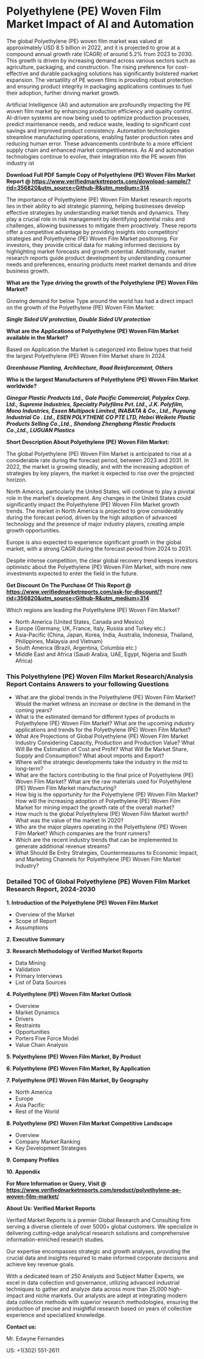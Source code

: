 <meta name="title" content="Global Polyethylene (PE) Woven Film Market Impact of AI and Automation"><meta name="description" content="The global Polyethylene (PE) woven film market was valued at approximately USD 8.5 billion in 2022, and it is projected to grow at a compound annual growth rate (CAGR)"><meta name="title" content="Polyethylene (PE) Woven Film Market Size, Share, Scope, Trends, Growth, Opportunities, Analysis, Forecast"><h1>Polyethylene (PE) Woven Film Market Impact of AI and Automation</h1><p>The global Polyethylene (PE) woven film market was valued at approximately USD 8.5 billion in 2022, and it is projected to grow at a compound annual growth rate (CAGR) of around 5.2% from 2023 to 2030. This growth is driven by increasing demand across various sectors such as agriculture, packaging, and construction. The rising preference for cost-effective and durable packaging solutions has significantly bolstered market expansion. The versatility of PE woven films in providing robust protection and ensuring product integrity in packaging applications continues to fuel their adoption, further driving market growth.</p><p>Artificial Intelligence (AI) and automation are profoundly impacting the PE woven film market by enhancing production efficiency and quality control. AI-driven systems are now being used to optimize production processes, predict maintenance needs, and reduce waste, leading to significant cost savings and improved product consistency. Automation technologies streamline manufacturing operations, enabling faster production rates and reducing human error. These advancements contribute to a more efficient supply chain and enhanced market competitiveness. As AI and automation technologies continue to evolve, their integration into the PE woven film industry ist</p><p id="" class=""><strong>Download Full PDF Sample Copy of Polyethylene (PE) Woven Film Market Report @ <a href="https://www.verifiedmarketreports.com/download-sample/?rid=356820&utm_source=Github-R&utm_medium=314" target="_blank">https://www.verifiedmarketreports.com/download-sample/?rid=356820&utm_source=Github-R&utm_medium=314</a></strong></p><p>The importance of&nbsp;Polyethylene (PE) Woven Film Market research reports lies in their ability to aid strategic planning, helping businesses develop effective strategies by understanding market trends and dynamics. They play a crucial role in risk management by identifying potential risks and challenges, allowing businesses to mitigate them proactively. These reports offer a competitive advantage by providing insights into competitors' strategies and Polyethylene (PE) Woven Film Market positioning. For investors, they provide critical data for making informed decisions by highlighting market forecasts and growth potential. Additionally, market research reports guide product development by understanding consumer needs and preferences, ensuring products meet market demands and drive business growth.</p><p><strong>What are the&nbsp;Type driving the growth of the Polyethylene (PE) Woven Film Market?</strong></p><p id="" class="">Growing demand for below Type around the world has had a direct impact on the growth of the Polyethylene (PE) Woven Film Market:</p><em><strong>Single Sided UV protection, Double Sided UV protection</strong></em></p><strong>What are the&nbsp;Applications&nbsp;of Polyethylene (PE) Woven Film Market available in the Market?</strong></p><p id="" class="">Based on Application the Market is categorized into Below types that held the largest Polyethylene (PE) Woven Film Market share In 2024.</p><em><strong>Greenhouse Planting, Architecture, Road Reinforcement, Others</strong></em></p><strong>Who is the largest Manufacturers of Polyethylene (PE) Woven Film Market worldwide?</strong></p><p><em><strong>Ginegar Plastic Products Ltd., Gale Pacific Commercial, Polyplex Corp. Ltd., Supreme Industries, Specialty Polyfilms Pvt. Ltd., J.K. Polyfilm, Mono Industries, Essen Multipack Limited, INABATA & Co., Ltd., Puyoung Industrial Co . Ltd., ESEN POLYTHENE CO PTE LTD, Hebei Weikete Plastic Products Selling Co.,Ltd., Shandong Zhengbang Plastic Products Co.,Ltd., LUGUAN Plastics</strong></em></p><p id="" class=""><strong>Short Description About Polyethylene (PE) Woven Film Market:</strong></p><p>The global Polyethylene (PE) Woven Film Market is anticipated to rise at a considerable rate during the forecast period, between 2023 and 2031. In 2022, the market is growing steadily, and with the increasing adoption of strategies by key players, the market is expected to rise over the projected horizon.</p><p>North America, particularly the United States, will continue to play a pivotal role in the market's development. Any changes in the United States could significantly impact the Polyethylene (PE) Woven Film Market growth trends. The market in North America is projected to grow considerably during the forecast period, driven by the high adoption of advanced technology and the presence of major industry players, creating ample growth opportunities.</p><p>Europe is also expected to experience significant growth in the global market, with a strong CAGR during the forecast period from 2024 to 2031.</p><p>Despite intense competition, the clear global recovery trend keeps investors optimistic about the Polyethylene (PE) Woven Film Market, with more new investments expected to enter the field in the future.</p><p id="" class=""><strong>Get Discount On The Purchase Of This Report @ <a href="https://www.verifiedmarketreports.com/ask-for-discount/?rid=356820&utm_source=Github-R&utm_medium=314" target="_blank">https://www.verifiedmarketreports.com/ask-for-discount/?rid=356820&utm_source=Github-R&utm_medium=314</a></strong></p>Which regions are leading the Polyethylene (PE) Woven Film Market?</p><ul><li>North America (United States, Canada and Mexico)</li><li>Europe (Germany, UK, France, Italy, Russia and Turkey etc.)</li><li>Asia-Pacific (China, Japan, Korea, India, Australia, Indonesia, Thailand, Philippines, Malaysia and Vietnam)</li><li>South America (Brazil, Argentina, Columbia etc.)</li><li>Middle East and Africa (Saudi Arabia, UAE, Egypt, Nigeria and South Africa)</li></ul><h3 id="" class="">This Polyethylene (PE) Woven Film Market Research/Analysis Report Contains Answers to your following Questions</h3><ul><li>What are the global trends in the Polyethylene (PE) Woven Film Market? Would the market witness an increase or decline in the demand in the coming years?</li><li>What is the estimated demand for different types of products in Polyethylene (PE) Woven Film Market? What are the upcoming industry applications and trends for the Polyethylene (PE) Woven Film Market?</li><li>What Are Projections of Global Polyethylene (PE) Woven Film Market Industry Considering Capacity, Production and Production Value? What Will Be the Estimation of Cost and Profit? What Will Be Market Share, Supply and Consumption? What about imports and Export?</li><li>Where will the strategic developments take the industry in the mid to long-term?</li><li>What are the factors contributing to the final price of Polyethylene (PE) Woven Film Market? What are the raw materials used for Polyethylene (PE) Woven Film Market manufacturing?</li><li>How big is the opportunity for the Polyethylene (PE) Woven Film Market? How will the increasing adoption of Polyethylene (PE) Woven Film Market for mining impact the growth rate of the overall market?</li><li>How much is the global Polyethylene (PE) Woven Film Market worth? What was the value of the market In 2020?</li><li>Who are the major players operating in the Polyethylene (PE) Woven Film Market? Which companies are the front runners?</li><li>Which are the recent industry trends that can be implemented to generate additional revenue streams?</li><li>What Should Be Entry Strategies, Countermeasures to Economic Impact, and Marketing Channels for Polyethylene (PE) Woven Film Market Industry?</li></ul><h3 id="" class="">Detailed TOC of Global Polyethylene (PE) Woven Film Market Research Report, 2024-2030</h3><p id="" class=""><strong>1. Introduction of the Polyethylene (PE) Woven Film Market</strong></p><ul><li>Overview of the Market</li><li>Scope of Report</li><li>Assumptions</li></ul><p id="" class=""><strong>2. Executive Summary</strong></p><p id="" class=""><strong>3. Research Methodology of Verified Market Reports</strong></p><ul><li>Data Mining</li><li>Validation</li><li>Primary Interviews</li><li>List of Data Sources</li></ul><p id="" class=""><strong>4. Polyethylene (PE) Woven Film Market Outlook</strong></p><ul><li>Overview</li><li>Market Dynamics</li><li>Drivers</li><li>Restraints</li><li>Opportunities</li><li>Porters Five Force Model</li><li>Value Chain Analysis</li></ul><p id="" class=""><strong>5. Polyethylene (PE) Woven Film Market, By Product</strong></p><p id="" class=""><strong>6. Polyethylene (PE) Woven Film Market, By Application</strong></p><p id="" class=""><strong>7. Polyethylene (PE) Woven Film Market, By Geography</strong></p><ul><li>North America</li><li>Europe</li><li>Asia Pacific</li><li>Rest of the World</li></ul><p id="" class=""><strong>8. Polyethylene (PE) Woven Film Market Competitive Landscape</strong></p><ul><li>Overview</li><li>Company Market Ranking</li><li>Key Development Strategies</li></ul><p id="" class=""><strong>9. Company Profiles</strong></p><p id="" class=""><strong>10. Appendix</strong></p><p id="" class=""><strong>For More Information or Query, Visit @ <a href="https://www.verifiedmarketreports.com/product/polyethylene-pe-woven-film-market/" target="_blank">https://www.verifiedmarketreports.com/product/polyethylene-pe-woven-film-market/</a></strong></p><p id="" class=""><strong>About Us: Verified Market Reports</strong></p><p id="" class="">Verified Market Reports is a premier Global Research and Consulting firm serving a diverse clientele of over 5000+ global customers. We specialize in delivering cutting-edge analytical research solutions and comprehensive information-enriched research studies.</p><p id="" class="">Our expertise encompasses strategic and growth analyses, providing the crucial data and insights required to make informed corporate decisions and achieve key revenue goals.</p><p id="" class="">With a dedicated team of 250 Analysts and Subject Matter Experts, we excel in data collection and governance, utilizing advanced industrial techniques to gather and analyze data across more than 25,000 high-impact and niche markets. Our analysts are adept at integrating modern data collection methods with superior research methodologies, ensuring the production of precise and insightful research based on years of collective experience and specialized knowledge.</p><p id="" class=""><strong>Contact us:</strong></p><p id="" class="">Mr. Edwyne Fernandes</p><p id="" class="">US: +1(302) 551-2611</p>